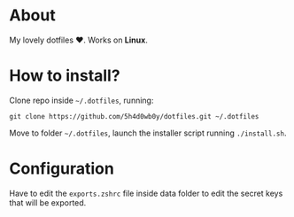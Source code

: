 # About

My lovely dotfiles :heart:. Works on **Linux**.


# How to install?

Clone repo inside `~/.dotfiles`, running:

    git clone https://github.com/5h4d0wb0y/dotfiles.git ~/.dotfiles

Move to folder `~/.dotfiles`, launch the installer script running `./install.sh`.


# Configuration

Have to edit the `exports.zshrc` file inside data folder to edit the secret keys that will be exported.

